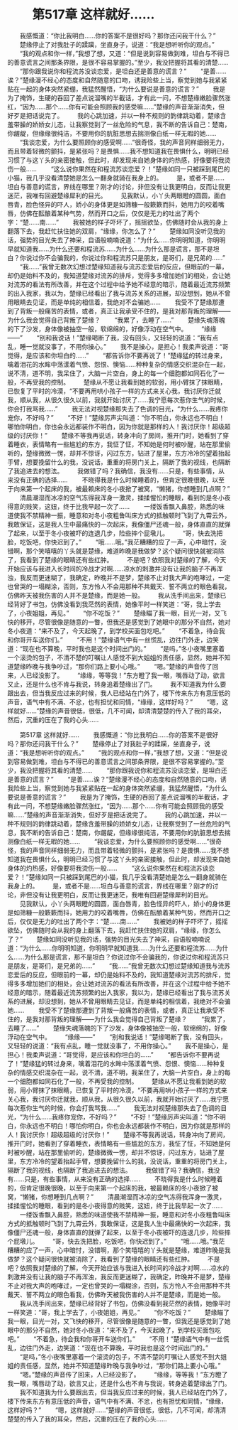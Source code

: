 # 　　第517章 这样就好……
　　我感慨道：“你比我明白……你的答案不是很好吗？那你还问我干什么？”
　　楚缘停止了对我肚子的蹂躏，坐直身子，说道：“我是想听听你的观点。”
　　“我的观点和你一样，”我想了想，又道：“但是说到容易做到难，坦白与不得已的善意谎言之间那条界限，是很不容易掌握的。”至少，我没把握将其看的清楚……
　　“那你跟我说你和程流苏没谈恋爱，是坦白还是善意的谎言？”
　　“是善……诶？”楚缘漫不经心的态度和自然随意的口吻，诱我险些上当，察觉到她与我紧紧贴在一起的身体突然紧绷，我猛然醒悟，“为什么要说是善意的谎言？”
　　我是为了掩饰，生硬的吞回了差点说溜嘴的半截话，才有此一问，不想楚缘嫩脸骤然涨红，“因为……那个……你有可能会照顾我的感受嘛……”楚缘的声音渐渐消失，但好歹是把话说完了。
　　我的心跳加速，并以一种不规则的韵律跳动着，楚缘含羞带臊的娇娇女儿态，让我察觉到了一丝危险的气息，我不断的告诉自己：楚南，你龌龊，但缘缘很纯洁，不要用你的肮脏思想去揣测像白纸一样无暇的她……
　　“我谈恋爱，为什么要照顾你的感受啊……”很奇怪，我的声音同样细弱无力，而且带着轻微的颤抖，是紧张吗？是畏惧……我不想知道我在畏惧什么，明明已经习惯了与这丫头的亲密接触，但此时，却发现来自她身体的灼热感，好像要将我烫伤一般……
　　“这么说你果然在和程流苏谈恋爱？！”楚缘如同一只被踩到尾巴的小猫，我几乎没看清楚她是怎么一翻身就骑在我身上的。
　　是，或者不是……坦白与善意的谎言，界线在哪里？刚才的讨论，非但没有让我更明白，反而让我更迷茫，我唯有回避楚缘犀利的目光。
　　见我默认，小丫头两眼瞪的圆圆，面白唇青，脸色怪异的吓人，娇小的身体更是如筛糠一般簌簌而抖，她用力的咬着嘴唇，仿佛在酝酿着某种气势，然而开口之后，仅仅是无力的吐出了两个字：“楚……南……”
　　我被她的样子吓坏了，摇摇欲坠，仿佛随时会从我的身上翻落下去，我赶忙扶住她的双肩，“缘缘，你怎么了？”
　　楚缘如同没听见我的话，强势的目光失去了神采，自语般喃喃说道：“为什么……你明明知道，你明明早就知道我……为什么还要和程流苏……为什么……为什么那是谎言，那不是坦白？你说过你不会骗我的，你说过你和程流苏只是朋友，是哥们，是兄弟的……”
　　“我……”我曾无数次幻想过楚缘知道我与流苏恋爱后的反应，但眼前的一幕，却仍是始料不及的，我知道楚缘对流苏的排斥，觉得多多增加她们的相处，会让她对流苏的看法有所改善，并在这个过程中给予她不经意的暗示，随着最近流苏频繁的出入我家，我以为，楚缘已经看出了我与流苏关系的进展，却没想到，她从不曾用眼睛去见证，而是单纯的相信着，我绝对不会骗她……
　　我受不了楚缘那遭到了背叛一般痛苦的表情，或者，真正让我承受不住的，是我对那背叛的理解——为什么我会觉得自己背叛了楚缘？
　　“我累了，去睡了……”
　　楚缘失魂落魄的下了沙发，身体像被抽空一般，软绵绵的，好像浮动在空气中。
　　“缘缘——”
　　“别和我说话！”楚缘喝断了我，没有回头，又轻轻的说道：“我有点乱，睡一觉就没事了，不用你操心。”
　　我不是操心，是担心！我柔声说道：“哥觉得，是应该和你坦白的……”
　　“都告诉你不要再说了！”楚缘猛的转过身来，噙着泪花的水眸中荡漾着气愤、怨恨、懊恼……种种复杂的情感交织混杂在一起，说不清，道不明，我呆住了，大脑一片空白，身上的每一个细胞都如同石化了一般，不再受我的控制。
　　楚缘从不愿让我看到她的软弱，用小臂抹了抹眼睛，已恢复了平时的冷漠，“不要再用哄小孩子一样的方式来关心我，我讨厌你迁就我，顺从我，从很久很久以前，我就开始讨厌了……我宁愿每次惹你生气的时候，你会打我骂我……”
　　我无法对视楚缘那失去了色调的目光，“为什么……我疼你宠你，不好吗？”
　　“不好！”楚缘厉声尖叫道：“你不明白，你永远也不明白！哪怕你明白，你也会永远都装作不明白，因为你就是那样的人！我讨厌你！超级超级的讨厌你！”
　　楚缘不等我再说话，转身冲向了房间，推开门时，她看到了穿着睡衣，表情略有一些尴尬的东方，我怔了怔，不知她是何时被吵醒，站在那里偷听的，楚缘微微一愣，却并不惊讶，闪过东方，钻进了屋里，东方冷冷的望着抬起手臂，想要挽留什么的我，没说话，重重的将房门关上，隔断了我的视线，也隔断了我追进去的想法。
　　我做错了吗？我确信，我没有……只是，有些事情，从来没有正确的选择……
　　不晓得我是什么时候睡着的，但肯定很晚很晚，以至于向来第一个起床的我，被最赖床的冬小夜掀了被窝，“懒猪，你想睡到几点啊？”
　　清晨潮湿而冰凉的空气冻得我浑身一激灵，揉揉惺忪的睡眼，看到的是冬小夜得意的贱笑，这妞，终于比我早起一次了……
　　一缕饭香飘入鼻腔，熟悉的味道使我不禁精神一振，睡意和对冬小夜粗鲁叫床方式的抵触顿时飞到了九霄云外，我敢保证，这是我人生中最痛快的一次起床，我像僵尸还魂一般，身体直直的就弹了起来，以至于冬小夜被吓的连退几步，险些摔个屁墩儿。
　　“哥，快去洗把脸，吃饭吧，你快迟到了。”
　　“哦……哦。”我茫糟糟的应了一声，心中暗忖，没错啊，那个笑嘻嘻的丫头就是楚缘，难道昨晚是我做梦？这个疑问很快就被消除了，我看到了楚缘的眼睛还有些红肿。
　　不是吧？依照我对楚缘的了解，今天开始应该与我进入长时间的冷战才对啊……凉水的刺激并没有让我的脑子不再浑浊，我反而更迷糊了，我确定，昨晚并不是梦，楚缘不止对我大声的咆哮过，一定也曾哭的一塌糊涂，否则，东方怜人不会用那种不共戴天、誓不两立的眼色看我，仿佛昨天被我伤害的人并不是楚缘，而是她一般。
　　我从洗手间出来，楚缘已经背好了书包，仿佛没看到我茫然的表情，她像平时一样笑道：“哥，我上学去了，小夜姐姐，再见。”
　　“你不吃饭？”
　　楚缘瞄了我一眼，目光一对，又飞快的移开，尽管很像是随意的一瞥，但我还是感觉到了她眼中的那分不自然，她对冬小夜道：“来不及了，今天起晚了，到学校买面包吃吧。”
　　“不着急，待会我和你哥开车送你们。”
　　“不用！”楚缘语气中有一丝慌乱，边往门外走，边笑道：“现在也不算晚，平时我也是这个时间出门的。”
　　“是吗，”冬小夜嘴里塞着一个滚烫的包子，不清不楚的叮嘱让人感觉不到大姐姐的责任感，显然，她并不知道楚缘昨晚与我争吵过，“那你们路上要小心哦。”
　　“嗯。”楚缘的声音传了回来，人已经没影了。
　　“缘缘，等等我！”东方瞪了我一眼，嘴唇动了动，欲言又止，还是什么也不肯与我说，转身追着楚缘出了门。
　　我不知道我为什么要跟出去，但当我反应过来的时候，我人已经站在门外了，楼下传来东方有意压低的声音，语气中有不满、不忿，也有担忧和同情，“缘缘，这样好吗？”
　　“嗯，这样就好……”楚缘的声音很低，很低，几不可闻，却清清楚楚的传入了我的耳朵，然后，沉重的压在了我的心头……

　　第517章 这样就好……
　　我感慨道：“你比我明白……你的答案不是很好吗？那你还问我干什么？”
　　楚缘停止了对我肚子的蹂躏，坐直身子，说道：“我是想听听你的观点。”
　　“我的观点和你一样，”我想了想，又道：“但是说到容易做到难，坦白与不得已的善意谎言之间那条界限，是很不容易掌握的。”至少，我没把握将其看的清楚……
　　“那你跟我说你和程流苏没谈恋爱，是坦白还是善意的谎言？”
　　“是善……诶？”楚缘漫不经心的态度和自然随意的口吻，诱我险些上当，察觉到她与我紧紧贴在一起的身体突然紧绷，我猛然醒悟，“为什么要说是善意的谎言？”
　　我是为了掩饰，生硬的吞回了差点说溜嘴的半截话，才有此一问，不想楚缘嫩脸骤然涨红，“因为……那个……你有可能会照顾我的感受嘛……”楚缘的声音渐渐消失，但好歹是把话说完了。
　　我的心跳加速，并以一种不规则的韵律跳动着，楚缘含羞带臊的娇娇女儿态，让我察觉到了一丝危险的气息，我不断的告诉自己：楚南，你龌龊，但缘缘很纯洁，不要用你的肮脏思想去揣测像白纸一样无暇的她……
　　“我谈恋爱，为什么要照顾你的感受啊……”很奇怪，我的声音同样细弱无力，而且带着轻微的颤抖，是紧张吗？是畏惧……我不想知道我在畏惧什么，明明已经习惯了与这丫头的亲密接触，但此时，却发现来自她身体的灼热感，好像要将我烫伤一般……
　　“这么说你果然在和程流苏谈恋爱？！”楚缘如同一只被踩到尾巴的小猫，我几乎没看清楚她是怎么一翻身就骑在我身上的。
　　是，或者不是……坦白与善意的谎言，界线在哪里？刚才的讨论，非但没有让我更明白，反而让我更迷茫，我唯有回避楚缘犀利的目光。
　　见我默认，小丫头两眼瞪的圆圆，面白唇青，脸色怪异的吓人，娇小的身体更是如筛糠一般簌簌而抖，她用力的咬着嘴唇，仿佛在酝酿着某种气势，然而开口之后，仅仅是无力的吐出了两个字：“楚……南……”
　　我被她的样子吓坏了，摇摇欲坠，仿佛随时会从我的身上翻落下去，我赶忙扶住她的双肩，“缘缘，你怎么了？”
　　楚缘如同没听见我的话，强势的目光失去了神采，自语般喃喃说道：“为什么……你明明知道，你明明早就知道我……为什么还要和程流苏……为什么……为什么那是谎言，那不是坦白？你说过你不会骗我的，你说过你和程流苏只是朋友，是哥们，是兄弟的……”
　　“我……”我曾无数次幻想过楚缘知道我与流苏恋爱后的反应，但眼前的一幕，却仍是始料不及的，我知道楚缘对流苏的排斥，觉得多多增加她们的相处，会让她对流苏的看法有所改善，并在这个过程中给予她不经意的暗示，随着最近流苏频繁的出入我家，我以为，楚缘已经看出了我与流苏关系的进展，却没想到，她从不曾用眼睛去见证，而是单纯的相信着，我绝对不会骗她……
　　我受不了楚缘那遭到了背叛一般痛苦的表情，或者，真正让我承受不住的，是我对那背叛的理解——为什么我会觉得自己背叛了楚缘？
　　“我累了，去睡了……”
　　楚缘失魂落魄的下了沙发，身体像被抽空一般，软绵绵的，好像浮动在空气中。
　　“缘缘——”
　　“别和我说话！”楚缘喝断了我，没有回头，又轻轻的说道：“我有点乱，睡一觉就没事了，不用你操心。”
　　我不是操心，是担心！我柔声说道：“哥觉得，是应该和你坦白的……”
　　“都告诉你不要再说了！”楚缘猛的转过身来，噙着泪花的水眸中荡漾着气愤、怨恨、懊恼……种种复杂的情感交织混杂在一起，说不清，道不明，我呆住了，大脑一片空白，身上的每一个细胞都如同石化了一般，不再受我的控制。
　　楚缘从不愿让我看到她的软弱，用小臂抹了抹眼睛，已恢复了平时的冷漠，“不要再用哄小孩子一样的方式来关心我，我讨厌你迁就我，顺从我，从很久很久以前，我就开始讨厌了……我宁愿每次惹你生气的时候，你会打我骂我……”
　　我无法对视楚缘那失去了色调的目光，“为什么……我疼你宠你，不好吗？”
　　“不好！”楚缘厉声尖叫道：“你不明白，你永远也不明白！哪怕你明白，你也会永远都装作不明白，因为你就是那样的人！我讨厌你！超级超级的讨厌你！”
　　楚缘不等我再说话，转身冲向了房间，推开门时，她看到了穿着睡衣，表情略有一些尴尬的东方，我怔了怔，不知她是何时被吵醒，站在那里偷听的，楚缘微微一愣，却并不惊讶，闪过东方，钻进了屋里，东方冷冷的望着抬起手臂，想要挽留什么的我，没说话，重重的将房门关上，隔断了我的视线，也隔断了我追进去的想法。
　　我做错了吗？我确信，我没有……只是，有些事情，从来没有正确的选择……
　　不晓得我是什么时候睡着的，但肯定很晚很晚，以至于向来第一个起床的我，被最赖床的冬小夜掀了被窝，“懒猪，你想睡到几点啊？”
　　清晨潮湿而冰凉的空气冻得我浑身一激灵，揉揉惺忪的睡眼，看到的是冬小夜得意的贱笑，这妞，终于比我早起一次了……
　　一缕饭香飘入鼻腔，熟悉的味道使我不禁精神一振，睡意和对冬小夜粗鲁叫床方式的抵触顿时飞到了九霄云外，我敢保证，这是我人生中最痛快的一次起床，我像僵尸还魂一般，身体直直的就弹了起来，以至于冬小夜被吓的连退几步，险些摔个屁墩儿。
　　“哥，快去洗把脸，吃饭吧，你快迟到了。”
　　“哦……哦。”我茫糟糟的应了一声，心中暗忖，没错啊，那个笑嘻嘻的丫头就是楚缘，难道昨晚是我做梦？这个疑问很快就被消除了，我看到了楚缘的眼睛还有些红肿。
　　不是吧？依照我对楚缘的了解，今天开始应该与我进入长时间的冷战才对啊……凉水的刺激并没有让我的脑子不再浑浊，我反而更迷糊了，我确定，昨晚并不是梦，楚缘不止对我大声的咆哮过，一定也曾哭的一塌糊涂，否则，东方怜人不会用那种不共戴天、誓不两立的眼色看我，仿佛昨天被我伤害的人并不是楚缘，而是她一般。
　　我从洗手间出来，楚缘已经背好了书包，仿佛没看到我茫然的表情，她像平时一样笑道：“哥，我上学去了，小夜姐姐，再见。”
　　“你不吃饭？”
　　楚缘瞄了我一眼，目光一对，又飞快的移开，尽管很像是随意的一瞥，但我还是感觉到了她眼中的那分不自然，她对冬小夜道：“来不及了，今天起晚了，到学校买面包吃吧。”
　　“不着急，待会我和你哥开车送你们。”
　　“不用！”楚缘语气中有一丝慌乱，边往门外走，边笑道：“现在也不算晚，平时我也是这个时间出门的。”
　　“是吗，”冬小夜嘴里塞着一个滚烫的包子，不清不楚的叮嘱让人感觉不到大姐姐的责任感，显然，她并不知道楚缘昨晚与我争吵过，“那你们路上要小心哦。”
　　“嗯。”楚缘的声音传了回来，人已经没影了。
　　“缘缘，等等我！”东方瞪了我一眼，嘴唇动了动，欲言又止，还是什么也不肯与我说，转身追着楚缘出了门。
　　我不知道我为什么要跟出去，但当我反应过来的时候，我人已经站在门外了，楼下传来东方有意压低的声音，语气中有不满、不忿，也有担忧和同情，“缘缘，这样好吗？”
　　“嗯，这样就好……”楚缘的声音很低，很低，几不可闻，却清清楚楚的传入了我的耳朵，然后，沉重的压在了我的心头……
